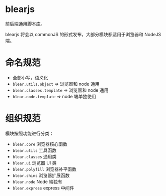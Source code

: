 # blearjs

前后端通用脚本库。

blearjs 将会以 commonJS 的形式发布，大部分模块都适用于浏览器和 NodeJS 端。


# 命名规范

- 全部小写，语义化
- `blear.utils.object` => 浏览器和 node 通用
- `blear.classes.template` => 浏览器和 node 通用
- `blear.node.template` => node 端单独使用


# 组织规范
模块按照功能进行分类：

- `blear.core` 浏览器核心函数
- `blear.utils` 工具函数
- `blear.classes` 通用类
- `blear.ui` 浏览器 UI 类
- `blear.polyfill` 浏览器补平函数
- `blear.shims` 浏览器扩展函数
- `blear.node` Node 端独有
- `blear.express` express 中间件



